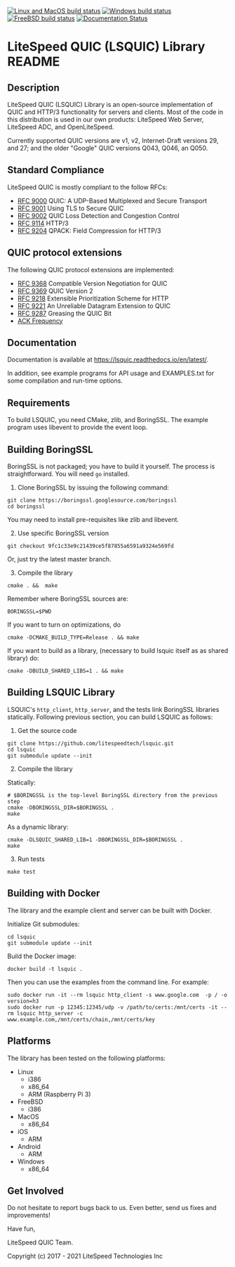 [![Linux and MacOS build status](https://ci.appveyor.com/api/projects/status/x790ve5msewmva2b/branch/master?svg=true)](https://ci.appveyor.com/project/litespeedtech/lsquic-linux/branch/master)
[![Windows build status](https://ci.appveyor.com/api/projects/status/ij4n3vy343pkgm1j/branch/master?svg=true)](https://ci.appveyor.com/project/litespeedtech/lsquic-windows/branch/master)
[![FreeBSD build status](https://api.cirrus-ci.com/github/litespeedtech/lsquic.svg)](https://cirrus-ci.com/github/litespeedtech/lsquic)
[![Documentation Status](https://readthedocs.org/projects/lsquic/badge/?version=latest)](https://lsquic.readthedocs.io/en/latest/?badge=latest)

LiteSpeed QUIC (LSQUIC) Library README
=============================================

Description
-----------

LiteSpeed QUIC (LSQUIC) Library is an open-source implementation of QUIC
and HTTP/3 functionality for servers and clients.  Most of the code in this
distribution is used in our own products: LiteSpeed Web Server, LiteSpeed ADC,
and OpenLiteSpeed.

Currently supported QUIC versions are v1, v2, Internet-Draft versions 29, and 27;
and the older "Google" QUIC versions Q043, Q046, an Q050.

Standard Compliance
-------------------

LiteSpeed QUIC is mostly compliant to the follow RFCs:

- [RFC 9000](https://www.rfc-editor.org/rfc/rfc9000) QUIC: A UDP-Based Multiplexed and Secure Transport
- [RFC 9001](https://www.rfc-editor.org/rfc/rfc9001) Using TLS to Secure QUIC
- [RFC 9002](https://www.rfc-editor.org/rfc/rfc9002) QUIC Loss Detection and Congestion Control
- [RFC 9114](https://www.rfc-editor.org/rfc/rfc9114) HTTP/3
- [RFC 9204](https://www.rfc-editor.org/rfc/rfc9204) QPACK: Field Compression for HTTP/3

QUIC protocol extensions
------------------------

The following QUIC protocol extensions are implemented:

- [RFC 9368](https://www.rfc-editor.org/rfc/rfc9368) Compatible Version Negotiation for QUIC
- [RFC 9369](https://www.rfc-editor.org/rfc/rfc9369) QUIC Version 2
- [RFC 9218](https://www.rfc-editor.org/rfc/rfc9218) Extensible Prioritization Scheme for HTTP
- [RFC 9221](https://www.rfc-editor.org/rfc/rfc9221) An Unreliable Datagram Extension to QUIC
- [RFC 9287](https://www.rfc-editor.org/rfc/rfc9287) Greasing the QUIC Bit
- [ACK Frequency](https://datatracker.ietf.org/doc/draft-ietf-quic-ack-frequency/)

Documentation
-------------

Documentation is available at https://lsquic.readthedocs.io/en/latest/.

In addition, see example programs for API usage and EXAMPLES.txt for
some compilation and run-time options.

Requirements
------------

To build LSQUIC, you need CMake, zlib, and BoringSSL.  The example program
uses libevent to provide the event loop.

Building BoringSSL
------------------

BoringSSL is not packaged; you have to build it yourself.  The process is
straightforward.  You will need `go` installed.

1. Clone BoringSSL by issuing the following command:

```
git clone https://boringssl.googlesource.com/boringssl
cd boringssl
```

You may need to install pre-requisites like zlib and libevent.

2. Use specific BoringSSL version

```
git checkout 9fc1c33e9c21439ce5f87855a6591a9324e569fd
```
Or, just try the latest master branch.

3. Compile the library

```
cmake . &&  make
```

Remember where BoringSSL sources are:
```
BORINGSSL=$PWD
```

If you want to turn on optimizations, do

```
cmake -DCMAKE_BUILD_TYPE=Release . && make
```

If you want to build as a library, (necessary to build lsquic itself
as as shared library) do:

```
cmake -DBUILD_SHARED_LIBS=1 . && make
```

Building LSQUIC Library
-----------------------

LSQUIC's `http_client`, `http_server`, and the tests link BoringSSL
libraries statically.  Following previous section, you can build LSQUIC
as follows:

1. Get the source code

```
git clone https://github.com/litespeedtech/lsquic.git
cd lsquic
git submodule update --init
```

2. Compile the library

Statically:


```
# $BORINGSSL is the top-level BoringSSL directory from the previous step
cmake -DBORINGSSL_DIR=$BORINGSSL .
make
```

As a dynamic library:

```
cmake -DLSQUIC_SHARED_LIB=1 -DBORINGSSL_DIR=$BORINGSSL .
make
```


3. Run tests

```
make test
```

Building with Docker
---------
The library and the example client and server can be built with Docker.

Initialize Git submodules:
```
cd lsquic
git submodule update --init
```

Build the Docker image:
```
docker build -t lsquic .
```

Then you can use the examples from the command line.  For example:
```
sudo docker run -it --rm lsquic http_client -s www.google.com  -p / -o version=h3
sudo docker run -p 12345:12345/udp -v /path/to/certs:/mnt/certs -it --rm lsquic http_server -c www.example.com,/mnt/certs/chain,/mnt/certs/key
```

Platforms
---------

The library has been tested on the following platforms:
- Linux
  - i386
  - x86_64
  - ARM (Raspberry Pi 3)
- FreeBSD
  - i386
- MacOS
  - x86_64
- iOS
  - ARM
- Android
  - ARM
- Windows
  - x86_64

Get Involved
------------

Do not hesitate to report bugs back to us.  Even better, send us fixes
and improvements!

Have fun,

LiteSpeed QUIC Team.

Copyright (c) 2017 - 2021 LiteSpeed Technologies Inc
